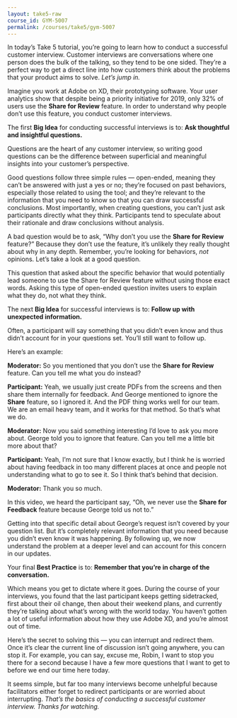 ```yaml
---
layout: take5-raw
course_id: GYM-5007
permalink: /courses/take5/gym-5007
---
```


In today’s Take 5 tutorial, you’re going to learn how to conduct a successful customer interview. Customer interviews are conversations where one person does the bulk of the talking, so they tend to be one sided. They’re a perfect way to get a direct line into how customers think about the problems that your product aims to solve. *Let’s jump in.*

Imagine you work at Adobe on XD, their prototyping software. Your user analytics show that despite being a priority initiative for 2019, only 32% of users use the **Share for Review** feature. In order to understand why people don’t use this feature, you conduct customer interviews.

The first **Big Idea** for conducting successful interviews is to: **Ask thoughtful and insightful questions.**

Questions are the heart of any customer interview, so writing good questions can be the difference between superficial and meaningful insights into your customer’s perspective.

Good questions follow three simple rules — open-ended, meaning they can’t be answered with just a yes or no; they’re focused on past behaviors, especially those related to using the tool; and they’re relevant to the information that you need to know so that you can draw successful conclusions. Most importantly, when creating questions, you can’t just ask participants directly what they think. Participants tend to speculate about their rationale and draw conclusions without analysis.

A bad question would be to ask, “Why don’t you use the **Share for Review** feature?” Because they don’t use the feature, it’s unlikely they really thought about why in any depth. Remember, you’re looking for behaviors, *not* opinions. Let’s take a look at a good question.

This question that asked about the specific behavior that would potentially lead someone to use the Share for Review feature without using those exact words. Asking this type of open-ended question invites users to explain what they do, not what they think.

The next **Big Idea** for successful interviews is to: **Follow up with unexpected information.**

Often, a participant will say something that you didn’t even know and thus didn’t account for in your questions set. You’ll still want to follow up.

Here’s an example:

**Moderator:** So you mentioned that you don’t use the **Share for Review** feature. Can you tell me what you do instead?

**Participant:** Yeah, we usually just create PDFs from the screens and then share them internally for feedback. And George mentioned to ignore the **Share** feature, so I ignored it. And the PDF thing works well for our team. We are an email heavy team, and it works for that method. So that’s what we do.

**Moderator:** Now you said something interesting I’d love to ask you more about. George told you to ignore that feature. Can you tell me a little bit more about that?

**Participant:** Yeah, I’m not sure that I know exactly, but I think he is worried about having feedback in too many different places at once and people not understanding what to go to see it. So I think that’s behind that decision.

**Moderator:** Thank you so much.

In this video, we heard the participant say, “Oh, we never use the **Share for Feedback** feature because George told us not to.”

Getting into that specific detail about George’s request isn’t covered by your question list. But it’s completely relevant information that you need because you didn’t even know it was happening. By following up, we now understand the problem at a deeper level and can account for this concern in our updates.

Your final **Best Practice** is to: **Remember that you’re in charge of the conversation.**

Which means you get to dictate where it goes. During the course of your interviews, you found that the last participant keeps getting sidetracked, first about their oil change, then about their weekend plans, and currently they’re talking about what’s wrong with the world today. You haven’t gotten a lot of useful information about how they use Adobe XD, and you’re almost out of time.

Here’s the secret to solving this — you can interrupt and redirect them. Once it’s clear the current line of discussion isn’t going anywhere, you can stop it. For example, you can say, excuse me, Robin, I want to stop you there for a second because I have a few more questions that I want to get to before we end our time here today.

It seems simple, but far too many interviews become unhelpful because facilitators either forget to redirect participants or are worried about interrupting. *That’s the basics of conducting a successful customer interview. Thanks for watching.*
